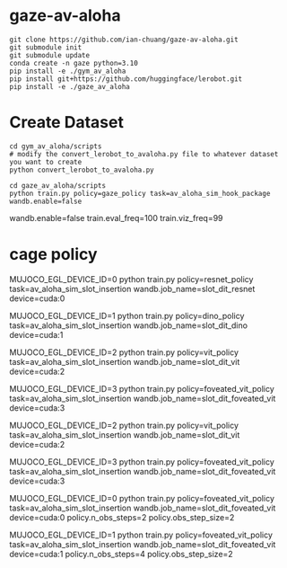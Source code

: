 # gaze-av-aloha

```
git clone https://github.com/ian-chuang/gaze-av-aloha.git
git submodule init
git submodule update
conda create -n gaze python=3.10
pip install -e ./gym_av_aloha
pip install git+https://github.com/huggingface/lerobot.git
pip install -e ./gaze_av_aloha
```

# Create Dataset

```
cd gym_av_aloha/scripts
# modify the convert_lerobot_to_avaloha.py file to whatever dataset you want to create
python convert_lerobot_to_avaloha.py
```

```
cd gaze_av_aloha/scripts
python train.py policy=gaze_policy task=av_aloha_sim_hook_package wandb.enable=false 
```

wandb.enable=false train.eval_freq=100 train.viz_freq=99

# cage policy 

MUJOCO_EGL_DEVICE_ID=0 python train.py policy=resnet_policy task=av_aloha_sim_slot_insertion wandb.job_name=slot_dit_resnet device=cuda:0 

MUJOCO_EGL_DEVICE_ID=1 python train.py policy=dino_policy task=av_aloha_sim_slot_insertion wandb.job_name=slot_dit_dino device=cuda:1

MUJOCO_EGL_DEVICE_ID=2 python train.py policy=vit_policy task=av_aloha_sim_slot_insertion wandb.job_name=slot_dit_vit device=cuda:2

MUJOCO_EGL_DEVICE_ID=3 python train.py policy=foveated_vit_policy task=av_aloha_sim_slot_insertion wandb.job_name=slot_dit_foveated_vit device=cuda:3






MUJOCO_EGL_DEVICE_ID=2 python train.py policy=vit_policy task=av_aloha_sim_slot_insertion wandb.job_name=slot_dit_vit device=cuda:2

MUJOCO_EGL_DEVICE_ID=3 python train.py policy=foveated_vit_policy task=av_aloha_sim_slot_insertion wandb.job_name=slot_dit_foveated_vit device=cuda:3

MUJOCO_EGL_DEVICE_ID=0 python train.py policy=foveated_vit_policy task=av_aloha_sim_slot_insertion wandb.job_name=slot_dit_foveated_vit device=cuda:0 policy.n_obs_steps=2 policy.obs_step_size=2

MUJOCO_EGL_DEVICE_ID=1 python train.py policy=foveated_vit_policy task=av_aloha_sim_slot_insertion wandb.job_name=slot_dit_foveated_vit device=cuda:1 policy.n_obs_steps=4 policy.obs_step_size=2
